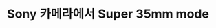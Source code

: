 ---
layout: post
title: "Sony 카메라에서 Super 35mm mode"
tags: [super 35mm]
image: https://encrypted-tbn0.gstatic.com/images?q=tbn%3AANd9GcRBZVWhpZn5pNjBucL591GCBgdeq-u9BZCKNgXay6f0h_2QaYxd
published: false
---